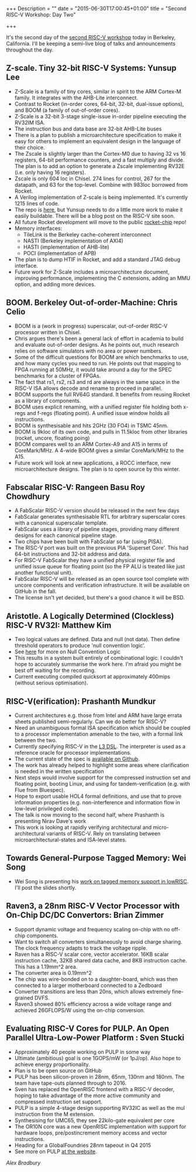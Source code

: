 +++
Description = ""
date = "2015-06-30T17:00:45+01:00"
title = "Second RISC-V Workshop: Day Two"

+++

It's the second day of the [second RISC-V 
workshop](http://riscv.org/workshop-jun2015.html) today in Berkeley, 
California.  I'll be keeping a semi-live blog of talks and announcements 
throughout the day.

## Z-scale. Tiny 32-bit RISC-V Systems: Yunsup Lee

* Z-Scale is a family of tiny cores, similar in spirit to the ARM Cortex-M 
family. It integrates with the AHB-Lite interconnect.
* Contrast to Rocket (in-order cores, 64-bit, 32-bit, dual-issue options), and 
BOOM (a family of out-of-order cores).
* Z-Scale is a 32-bit 3-stage single-issue in-order pipeline executing the 
RV32IM ISA.
* The instruction bus and data base are 32-bit AHB-Lite buses
* There is a plan to publish a microarchitecture specification to make it easy 
for others to implement an equivalent design in the language of their choice.
* The Zscale is slightly larger than the Cortex-M0 due to having 32 vs 16 
registers, 64-bit performance counters, and a fast multiply and divide. The 
plan is to add an option to generate a Zscale implementing RV32E (i.e. only 
having 16 registers).
* Zscale is only 604 loc in Chisel. 274 lines for control, 267 for the 
datapath, and 63 for the top-level. Combine with 983loc borrowed from Rocket.
* A Verilog implementation of Z-scale is being implemented. It's currently 
1215 lines of code.
* The repo is [here](https://github.com/ucb-bar/zscale), but Yunsup needs to 
do a little more work to make it easily buildable. There will be a blog post 
on the RISC-V site soon.
* All future Rocket development will move to the public 
[rocket-chip](https://github.com/ucb-bar/rocket-chip) repo!
* Memory interfaces:
  * TileLink is the Berkeley cache-coherent interconnect
  * NASTI (Berkeley implementation of AXI4)
  * HASTI (implementation of AHB-lite)
  * POCI (implementation of APB)
* The plan is to dump HTIF in Rocket, and add a standard JTAG debug interface.
* Future work for Z-Scale includes a microarchitecture document, improving 
performance, implementing the C extensions, adding an MMU option, and adding 
more devices.

## BOOM. Berkeley Out-of-order-Machine: Chris Celio

* BOOM is a (work in progress) superscalar, out-of-order RISC-V processor 
written in Chisel.
* Chris argues there's been a general lack of effort in academia to build and 
evaluate out-of-order designs. As he points out, much research relies on 
software simulators with no area or power numbers.
* Some of the difficult questions for BOOM are which benchmarks to use, and 
how many cycles you need to run. He points out that mapping to FPGA running at 
50MHz, it would take around a day for the SPEC benchmarks for a cluster of 
FPGAs.
* The fact that rs1, rs2, rs3 and rd are always in the same space in the 
RISC-V ISA allows decode and rename to proceed in parallel.
* BOOM supports the full RV64G standard. It benefits from reusing Rocket as a 
library of components.
* BOOM uses explicit renaming, with a unified register file holding both 
x-regs and f-regs (floating point). A unified issue window holds all 
instructions.
* BOOM is synthesisable and hits 2GHz (30 FO4) in TSMC 45nm.
* BOOM is 9kloc of its own code, and pulls in 11.5kloc from other libraries 
(rocket, uncore, floating poing)
* BOOM compares well to an ARM Cortex-A9 and A15 in terms of CoreMark/MHz. A 
4-wide BOOM gives a similar CoreMark/MHz to the A15.
* Future work will look at new applications, a ROCC interface, new 
microarchitecture designs. The plan is to open source by this winter.

## Fabscalar RISC-V: Rangeen Basu Roy Chowdhury

* A FabScalar RISC-V version should be released in the next few days
* FabScalar generates synthesisable RTL for arbitrary superscalar cores with a 
canonical superscalar template.
* FabScalar uses a library of pipeline stages, providing many different 
designs for each canonical pipeline stage.
* Two chips have been built with FabScalar so far (using PISA).
* The RISC-V port was built on the previous PIA 'Superset Core'. This had 
64-bit instructions and 32-bit address and data.
* For RISC-V FabScalar they have a unified physical register file and unified 
issue queue for floating point (so the FP ALU is treated like just another 
functional unit).
* FabScalar RISC-V will be released as an open source tool complete with 
uncore components and verification infrastructure. It will be available on 
GitHub in the fall.
* The license isn't yet decided, but there's a good chance it will be BSD.

## Aristotle. A Logically Determined (Clockless) RISC-V RV32I: Matthew Kim

* Two logical values are defined. Data and null (not data). Then define 
threshold operators to produce 'null convention logic'.
* See [here](https://users.soe.ucsc.edu/~scott/papers/NCL2.pdf) for more on 
Null Convention Logic
* This results in a system built entirely of combinational logic. I couldn't 
hope to accurately summarise the work here. I'm afraid you might be best off 
waiting for the recording.
* Current executing compiled quicksort at approximately 400mips (without 
serious optimisation).

## RISC-V(erification): Prashanth Mundkur

* Current architectures e.g. those from Intel and ARM have large errata sheets 
published semi-regularly. Can we do better for RISC-V?
* Need an unambiguous formal ISA specification which should be coupled to a 
processor implementation amenable to the two, with a formal link between the 
two.
* Currently specifying RISC-V in the [L3 
DSL](http://www.cl.cam.ac.uk/~acjf3/l3/). The interpreter is used as a 
reference oracle for processor implementations.
* The current state of the spec is [available on 
Github](https://github.com/pmundkur/l3riscv).
* The work has already helped to highlight some areas where clarification is 
needed in the written specification
* Next steps would involve support for the compressed instruction set and 
floating point, booting Linux, and using for tandem-verification (e.g. with 
Flue from Bluespec).
* Hope to export usable HOL4 formal definitions, and use that to prove 
information properties (e.g. non-interference and information flow in 
low-level privileged code).
* The talk is now moving to the second half, where Prashanth is presenting 
Nirav Dave's work
* This work is looking at rapidly verifying architectural and 
micro-architectural variants of RISC-V. Rely on translating between 
microarchitectural-states and ISA-level states.

## Towards General-Purpose Tagged Memory: Wei Song

* Wei Song is presenting his [work on tagged memory support in 
lowRISC](http://www.lowrisc.org/blog/2015/04/lowrisc-tagged-memory-preview-release/).  
I'll post the slides shortly.

## Raven3, a 28nm RISC-V Vector Processor with On-Chip DC/DC Convertors: Brian Zimmer

* Support dynamic voltage and frequency scaling on-chip with no off-chip 
components.
* Want to switch all converters simultaneously to avoid charge sharing. The 
clock frequency adapts to track the voltage ripple.
* Raven has a RISC-V scalar core, vector accelerator. 16KB scalar instruction 
cache, 32KB shared data cache, and 8KB instruction cache. This has a 1.19mm^2 
area.
* The converter area is 0.19mm^2
* The chip was wire-bonded on to a daughter-board, which was then connected to 
a larger motherboard connected to a Zedboard
* Converter transitions are less than 20ns, which allows extremely 
fine-grained DVFS.
* Raven3 showed 80% efficiency across a wide voltage range and achieved 
26GFLOPS/W using the on-chip conversion.

## Evaluating RISC-V Cores for PULP. An Open Parallel Ultra-Low-Power Platform : Sven Stucki

* Approximately 40 people working on PULP in some way
* Ultimate (ambitious) goal is one 1GOPS/mW (or 1pJ/op). Also hope to achieve 
energy proportionality.
* Plan is to be open source on GitHub
* PULP has been silicon-proven in 28nm, 65nm, 130nm and 180nm. The team have 
tape-outs planned through to 2016.
* Sven has replaced the OpenRISC frontend with a RISC-V decoder, hoping to 
take advantage of the more active community and compressed instruction set 
support.
* PULP is a simple 4-stage design supporting RV32IC as well as the mul 
instruction from the M extension.
* Synthesising for UMC65, they see 22kilo-gate equivalent per core
* The OR10N core was a new OpenRISC implementation with support for hardware 
loops, pre/postincrement memory access and vector instructions.
* Heading for a GlobalFoundries 28nm tapeout in Q4 2015
* See more on PULP [at the 
website](http://iis-projects.ee.ethz.ch/index.php/PULP).

_Alex Bradbury_
